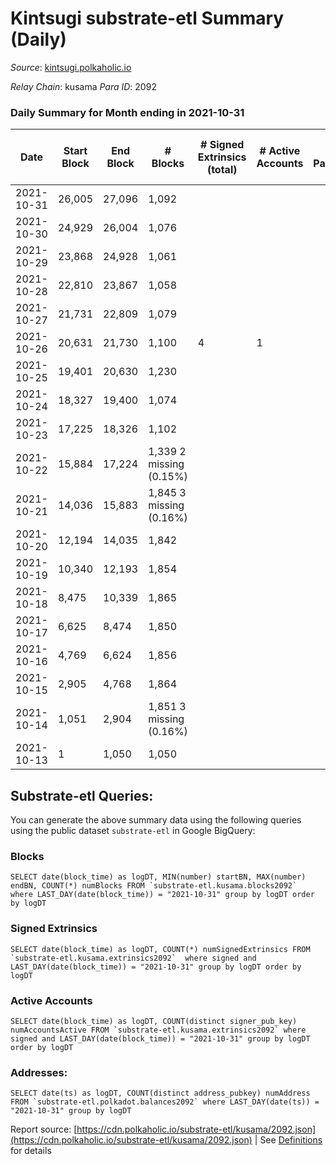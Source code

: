 # Kintsugi substrate-etl Summary (Daily)

_Source_: [kintsugi.polkaholic.io](https://kintsugi.polkaholic.io)

*Relay Chain*: kusama
*Para ID*: 2092



### Daily Summary for Month ending in 2021-10-31


| Date | Start Block | End Block | # Blocks | # Signed Extrinsics (total) | # Active Accounts | # Passive | # New | # Addresses with Balances | # Events | # Transfers | # XCM Transfers In | # XCM Transfers Out |
| ---- | ----------- | --------- | -------- | --------------------------- | ----------------- | --------- | ----- | ------------------------- | -------- | ----------- | ------------------ | ------------------- |
| 2021-10-31 | 26,005 | 27,096 | 1,092  |  |  |  |  | 2 | 2,184 |   |   |   |
| 2021-10-30 | 24,929 | 26,004 | 1,076  |  |  |  |  | 2 | 2,152 |   |   |   |
| 2021-10-29 | 23,868 | 24,928 | 1,061  |  |  |  |  | 2 | 2,122 |   |   |   |
| 2021-10-28 | 22,810 | 23,867 | 1,058  |  |  |  |  | 2 | 2,116 |   |   |   |
| 2021-10-27 | 21,731 | 22,809 | 1,079  |  |  |  |  | 2 | 2,158 |   |   |   |
| 2021-10-26 | 20,631 | 21,730 | 1,100  | 4 | 1 |  |  | 2 | 2,208 |   |   |   |
| 2021-10-25 | 19,401 | 20,630 | 1,230  |  |  |  |  | 2 | 2,460 |   |   |   |
| 2021-10-24 | 18,327 | 19,400 | 1,074  |  |  |  |  | 2 | 2,148 |   |   |   |
| 2021-10-23 | 17,225 | 18,326 | 1,102  |  |  |  |  | 2 | 2,204 |   |   |   |
| 2021-10-22 | 15,884 | 17,224 | 1,339 2 missing (0.15%) |  |  |  |  | 2 | 2,679 |   |   |   |
| 2021-10-21 | 14,036 | 15,883 | 1,845 3 missing (0.16%) |  |  |  |  | 2 | 3,690 |   |   |   |
| 2021-10-20 | 12,194 | 14,035 | 1,842  |  |  |  |  | 2 | 3,684 |   |   |   |
| 2021-10-19 | 10,340 | 12,193 | 1,854  |  |  |  |  | 2 | 3,708 |   |   |   |
| 2021-10-18 | 8,475 | 10,339 | 1,865  |  |  |  |  | 2 | 3,730 |   |   |   |
| 2021-10-17 | 6,625 | 8,474 | 1,850  |  |  |  |  | 2 | 3,700 |   |   |   |
| 2021-10-16 | 4,769 | 6,624 | 1,856  |  |  |  |  | 2 | 3,712 |   |   |   |
| 2021-10-15 | 2,905 | 4,768 | 1,864  |  |  |  |  | 2 | 3,728 |   |   |   |
| 2021-10-14 | 1,051 | 2,904 | 1,851 3 missing (0.16%) |  |  |  |  | 2 | 3,703 |   |   |   |
| 2021-10-13 | 1 | 1,050 | 1,050  |  |  |  |  |  | 2,100 |   |   |   |

## Substrate-etl Queries:
You can generate the above summary data using the following queries using the public dataset `substrate-etl` in Google BigQuery:


### Blocks
```
SELECT date(block_time) as logDT, MIN(number) startBN, MAX(number) endBN, COUNT(*) numBlocks FROM `substrate-etl.kusama.blocks2092`  where LAST_DAY(date(block_time)) = "2021-10-31" group by logDT order by logDT
```


### Signed Extrinsics
```
SELECT date(block_time) as logDT, COUNT(*) numSignedExtrinsics FROM `substrate-etl.kusama.extrinsics2092`  where signed and LAST_DAY(date(block_time)) = "2021-10-31" group by logDT order by logDT
```


### Active Accounts
```
SELECT date(block_time) as logDT, COUNT(distinct signer_pub_key) numAccountsActive FROM `substrate-etl.kusama.extrinsics2092` where signed and LAST_DAY(date(block_time)) = "2021-10-31" group by logDT order by logDT
```


### Addresses:
```
SELECT date(ts) as logDT, COUNT(distinct address_pubkey) numAddress FROM `substrate-etl.polkadot.balances2092` where LAST_DAY(date(ts)) = "2021-10-31" group by logDT
```



Report source: [https://cdn.polkaholic.io/substrate-etl/kusama/2092.json](https://cdn.polkaholic.io/substrate-etl/kusama/2092.json) | See [Definitions](/DEFINITIONS.md) for details
